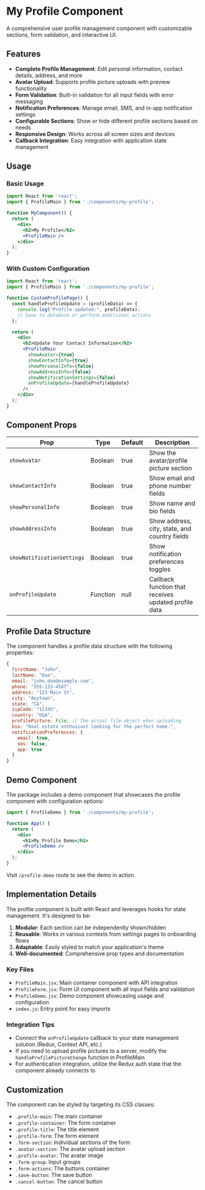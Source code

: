 # My Profile Component

A comprehensive user profile management component with customizable sections, form validation, and interactive UI.

## Features

- **Complete Profile Management**: Edit personal information, contact details, address, and more
- **Avatar Upload**: Supports profile picture uploads with preview functionality
- **Form Validation**: Built-in validation for all input fields with error messaging
- **Notification Preferences**: Manage email, SMS, and in-app notification settings
- **Configurable Sections**: Show or hide different profile sections based on needs
- **Responsive Design**: Works across all screen sizes and devices
- **Callback Integration**: Easy integration with application state management

## Usage

### Basic Usage

```jsx
import React from 'react';
import { ProfileMain } from './components/my-profile';

function MyComponent() {
  return (
    <div>
      <h2>My Profile</h2>
      <ProfileMain />
    </div>
  );
}
```

### With Custom Configuration

```jsx
import React from 'react';
import { ProfileMain } from './components/my-profile';

function CustomProfilePage() {
  const handleProfileUpdate = (profileData) => {
    console.log("Profile updated:", profileData);
    // Save to database or perform additional actions
  };

  return (
    <div>
      <h2>Update Your Contact Information</h2>
      <ProfileMain 
        showAvatar={true}
        showContactInfo={true}
        showPersonalInfo={false}
        showAddressInfo={false}
        showNotificationSettings={false}
        onProfileUpdate={handleProfileUpdate}
      />
    </div>
  );
}
```

## Component Props

| Prop                     | Type       | Default | Description                                      |
|--------------------------|------------|---------|--------------------------------------------------|
| `showAvatar`             | Boolean    | true    | Show the avatar/profile picture section          |
| `showContactInfo`        | Boolean    | true    | Show email and phone number fields               |
| `showPersonalInfo`       | Boolean    | true    | Show name and bio fields                         |
| `showAddressInfo`        | Boolean    | true    | Show address, city, state, and country fields    |
| `showNotificationSettings` | Boolean  | true    | Show notification preferences toggles            |
| `onProfileUpdate`        | Function   | null    | Callback function that receives updated profile data |

## Profile Data Structure

The component handles a profile data structure with the following properties:

```javascript
{
  firstName: "John",
  lastName: "Doe",
  email: "john.doe@example.com",
  phone: "555-123-4567",
  address: "123 Main St",
  city: "Anytown",
  state: "CA",
  zipCode: "12345",
  country: "USA",
  profilePicture: File, // The actual file object when uploading
  bio: "Real estate enthusiast looking for the perfect home.",
  notificationPreferences: {
    email: true,
    sms: false,
    app: true
  }
}
```

## Demo Component

The package includes a demo component that showcases the profile component with configuration options:

```jsx
import { ProfileDemo } from './components/my-profile';

function App() {
  return (
    <div>
      <h1>My Profile Demo</h1>
      <ProfileDemo />
    </div>
  );
}
```

Visit `/profile-demo` route to see the demo in action.

## Implementation Details

The profile component is built with React and leverages hooks for state management. It's designed to be:

1. **Modular**: Each section can be independently shown/hidden
2. **Reusable**: Works in various contexts from settings pages to onboarding flows
3. **Adaptable**: Easily styled to match your application's theme
4. **Well-documented**: Comprehensive prop types and documentation

### Key Files

- `ProfileMain.jsx`: Main container component with API integration
- `ProfileForm.jsx`: Form UI component with all input fields and validation
- `ProfileDemo.jsx`: Demo component showcasing usage and configuration
- `index.js`: Entry point for easy imports

### Integration Tips

- Connect the `onProfileUpdate` callback to your state management solution (Redux, Context API, etc.)
- If you need to upload profile pictures to a server, modify the `handleProfilePictureChange` function in ProfileMain
- For authentication integration, utilize the Redux auth state that the component already connects to

## Customization

The component can be styled by targeting its CSS classes:

- `.profile-main`: The main container
- `.profile-container`: The form container
- `.profile-title`: The title element
- `.profile-form`: The form element
- `.form-section`: Individual sections of the form
- `.avatar-section`: The avatar upload section
- `.profile-avatar`: The avatar image
- `.form-group`: Input groups
- `.form-actions`: The buttons container
- `.save-button`: The save button
- `.cancel-button`: The cancel button

